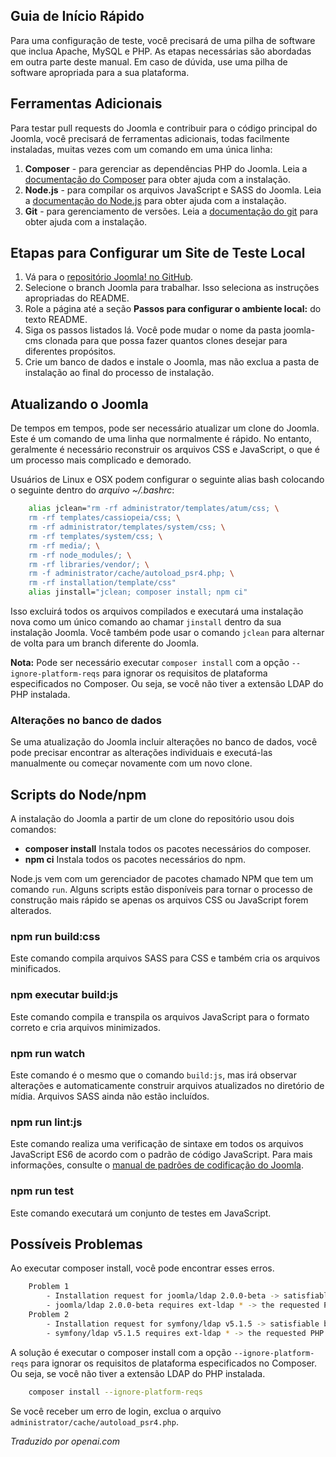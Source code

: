 <!-- Filename: J4.x:Setting_Up_Your_Local_Environment / Display title: Configurando um Ambiente Local -->

## Guia de Início Rápido

Para uma configuração de teste, você precisará de uma pilha de software que inclua Apache, MySQL e PHP. As etapas necessárias são abordadas em outra parte deste manual. Em caso de dúvida, use uma pilha de software apropriada para a sua plataforma.

## Ferramentas Adicionais

Para testar pull requests do Joomla e contribuir para o código principal do Joomla, você precisará de ferramentas adicionais, todas facilmente instaladas, muitas vezes com um comando em uma única linha:

1. **Composer** - para gerenciar as dependências PHP do Joomla. Leia a [documentação do Composer](https://getcomposer.org/doc/00-intro.md) para obter ajuda com a instalação.
2. **Node.js** - para compilar os arquivos JavaScript e SASS do Joomla. Leia a [documentação do Node.js](https://nodejs.org/en/) para obter ajuda com a instalação.
3. **Git** - para gerenciamento de versões. Leia a [documentação do git](https://git-scm.com/) para obter ajuda com a instalação.

## Etapas para Configurar um Site de Teste Local

1. Vá para o [repositório Joomla! no GitHub](https://github.com/joomla/joomla-cms).
2. Selecione o branch Joomla para trabalhar. Isso seleciona as instruções apropriadas do README.
3. Role a página até a seção **Passos para configurar o ambiente local:** do texto README.
4. Siga os passos listados lá. Você pode mudar o nome da pasta joomla-cms clonada para que possa fazer quantos clones desejar para diferentes propósitos.
5. Crie um banco de dados e instale o Joomla, mas não exclua a pasta de instalação ao final do processo de instalação.

## Atualizando o Joomla

De tempos em tempos, pode ser necessário atualizar um clone do Joomla. Este é um comando de uma linha que normalmente é rápido. No entanto, geralmente é necessário reconstruir os arquivos CSS e JavaScript, o que é um processo mais complicado e demorado.

Usuários de Linux e OSX podem configurar o seguinte alias bash colocando o seguinte dentro do *arquivo ~/.bashrc*:

```sh
    alias jclean="rm -rf administrator/templates/atum/css; \
    rm -rf templates/cassiopeia/css; \
    rm -rf administrator/templates/system/css; \
    rm -rf templates/system/css; \
    rm -rf media/; \
    rm -rf node_modules/; \
    rm -rf libraries/vendor/; \
    rm -f administrator/cache/autoload_psr4.php; \
    rm -rf installation/template/css"
    alias jinstall="jclean; composer install; npm ci"
```

Isso excluirá todos os arquivos compilados e executará uma instalação nova como um único comando ao chamar `jinstall` dentro da sua instalação Joomla. Você também pode usar o comando `jclean` para alternar de volta para um branch diferente do Joomla.

**Nota:** Pode ser necessário executar `composer install` com a opção `--ignore-platform-reqs` para ignorar os requisitos de plataforma especificados no Composer. Ou seja, se você não tiver a extensão LDAP do PHP instalada.

### Alterações no banco de dados

Se uma atualização do Joomla incluir alterações no banco de dados, você pode precisar encontrar as alterações individuais e executá-las manualmente ou começar novamente com um novo clone.

## Scripts do Node/npm

A instalação do Joomla a partir de um clone do repositório usou dois comandos:

- **composer install** Instala todos os pacotes necessários do composer.
- **npm ci** Instala todos os pacotes necessários do npm.

Node.js vem com um gerenciador de pacotes chamado NPM que tem um comando `run`. Alguns scripts estão disponíveis para tornar o processo de construção mais rápido se apenas os arquivos CSS ou JavaScript forem alterados.

### npm run build:css

Este comando compila arquivos SASS para CSS e também cria os arquivos minificados.

### npm executar build:js

Este comando compila e transpila os arquivos JavaScript para o formato correto e cria arquivos minimizados.

### npm run watch

Este comando é o mesmo que o comando `build:js`, mas irá observar alterações e automaticamente construir arquivos atualizados no diretório de mídia. Arquivos SASS ainda não estão incluídos.

### npm run lint:js

Este comando realiza uma verificação de sintaxe em todos os arquivos JavaScript ES6 de acordo com o padrão de código JavaScript. Para mais informações, consulte o [manual de padrões de codificação do Joomla](https://developer.joomla.org/coding-standards/introduction.html).

### npm run test

Este comando executará um conjunto de testes em JavaScript.

## Possíveis Problemas

Ao executar composer install, você pode encontrar esses erros.

```sh
    Problem 1
        - Installation request for joomla/ldap 2.0.0-beta -> satisfiable by joomla/ldap[2.0.0-beta].
        - joomla/ldap 2.0.0-beta requires ext-ldap * -> the requested PHP extension ldap is missing from your system.
    Problem 2
        - Installation request for symfony/ldap v5.1.5 -> satisfiable by symfony/ldap[v5.1.5].
        - symfony/ldap v5.1.5 requires ext-ldap * -> the requested PHP extension ldap is missing from your system.
```

A solução é executar o composer install com a opção `--ignore-platform-reqs` para ignorar os requisitos de plataforma especificados no Composer. Ou seja, se você não tiver a extensão LDAP do PHP instalada.

```sh
    composer install --ignore-platform-reqs
```

Se você receber um erro de login, exclua o arquivo `administrator/cache/autoload_psr4.php`.

*Traduzido por openai.com*

